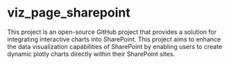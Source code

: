 # viz_page_sharepoint
This project is an open-source GitHub project that provides a solution for integrating interactive charts into SharePoint. 
This project aims to enhance the data visualization capabilities of SharePoint by enabling users to create dynamic 
plotly charts directly within their SharePoint sites.

